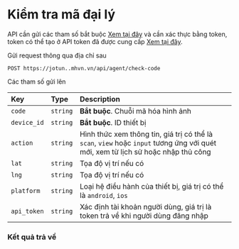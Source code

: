 # Kiểm tra mã đại lý

API cần gửi các tham số bắt buộc [Xem tại đây](README.md) và cần xác thực bằng token, token có thể tạo ở API token đã được cung cấp [Xem tại đây](token-access.md).

 Gửi request thông qua địa chỉ sau
 ```http
POST https://jotun..mhvn.vn/api/agent/check-code
```

Các tham số gửi lên

| Key | Type | Description |
| :--- | :--- | :--- |
| `code` | `string` | **Bắt buộc**. Chuỗi mã hóa hình ảnh |
| `device_id` | `string` | **Bắt buộc**. ID thiết bị |
| `action` | `string` | Hình thức xem thông tin, giá trị có thể là `scan`, `view` hoặc `input` tương ứng với quét mới, xem từ lịch sử hoặc nhập thủ công |
| `lat` | `string` | Tọa độ vị trí nếu có  |
| `lng` | `string` | Tọa độ vị trí nếu có  |
| `platform` | `string` | Loại hệ điều hành của thiết bị, giá trị có thể là `android`, `ios`  |
| `api_token` | `string` | Xác định tài khoản người dùng, giá trị là token trả về khi người dùng đăng nhập  |

### Kết quả trả về

